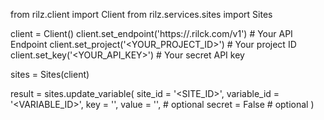 from rilz.client import Client
from rilz.services.sites import Sites

client = Client()
client.set_endpoint('https://<REGION>.rilck.com/v1') # Your API Endpoint
client.set_project('<YOUR_PROJECT_ID>') # Your project ID
client.set_key('<YOUR_API_KEY>') # Your secret API key

sites = Sites(client)

result = sites.update_variable(
    site_id = '<SITE_ID>',
    variable_id = '<VARIABLE_ID>',
    key = '<KEY>',
    value = '<VALUE>', # optional
    secret = False # optional
)

